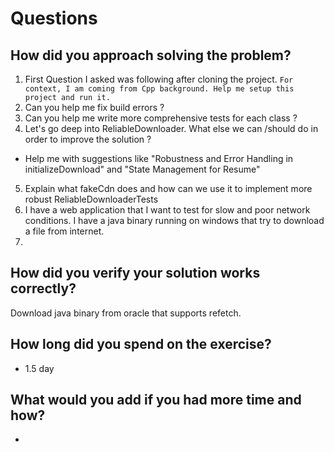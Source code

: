 # Questions

## How did you approach solving the problem?
1. First Question I asked was following after cloning the project. `For context, I am coming from Cpp background. Help me setup this project and run it.`
2. Can you help me fix build errors ?
3. Can you help me write more comprehensive tests for each class ?
4. Let's go deep into ReliableDownloader. What else we can /should do in order to improve the solution ?
- Help me with suggestions like "Robustness and Error Handling in initializeDownload" and "State Management for Resume"
5. Explain what fakeCdn does and how can we use it to implement more robust ReliableDownloaderTests
6. I have a web application that I want to test for slow and poor network conditions. I have a java binary running on windows that try to download a file from internet.
7. 
## How did you verify your solution works correctly?
Download java binary from oracle that supports refetch.

## How long did you spend on the exercise?
- 1.5 day

## What would you add if you had more time and how?
- 